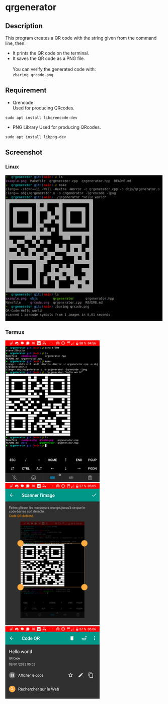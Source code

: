 # qrgenerator

## Description

This program creates a QR code with the string given from the
command line, then:<br />
 - It prints the QR code on the terminal.
 - It saves the QR code as a PNG file.
<br /><br />
You can verify the generated code with:<br />
 `zbarimg qrcode.png`


## Requirement
* Qrencode<br />
Used for producing QRcodes.
```
sudo apt install libqrencode-dev
```

* PNG Library
Used for producing QRcodes.
```
sudo apt install libpng-dev
```


## Screenshot
### Linux
<img src="screenshots/example-linux.png" width="500" />

### Termux
<img src="screenshots/example-termux1.png" width="300"  />
<img src="screenshots/example-termux2.png" width="300" />
<img src="screenshots/example-termux3.png" width="300" />
